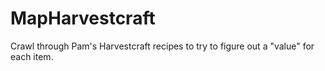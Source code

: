 # MapHarvestcraft
Crawl through Pam's Harvestcraft recipes to try to figure out a "value" for each item.

